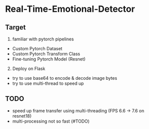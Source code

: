 # Real-Time-Emotional-Detector

## Target
1. familiar with pytorch pipelines
  * Custom Pytorch Dataset
  * Custom Pytorch Transform Class
  * Fine-tuning Pytorch Model (Resnet)

2. Deploy on Flask
  * try to use base64 to encode & decode image bytes
  * try to use multi-thread to speed up 
 
## TODO
  * speed up frame transfer using multi-threading (FPS 6.6 -> 7.6 on resnet18) 
  * multi-processing not so fast (#TODO)
